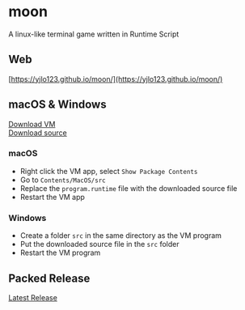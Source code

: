 # moon
A linux-like terminal game written in Runtime Script

## Web
[https://yjlo123.github.io/moon/](https://yjlo123.github.io/moon/)

## macOS & Windows
[Download VM](https://github.com/yjlo123/runtime-go/releases/latest)  
[Download source](https://raw.githubusercontent.com/yjlo123/moon/master/dist/program.runtime)  

### macOS
- Right click the VM app, select `Show Package Contents`
- Go to `Contents/MacOS/src`
- Replace the `program.runtime` file with the downloaded source file
- Restart the VM app

### Windows
- Create a folder `src` in the same directory as the VM program
- Put the downloaded source file in the `src` folder
- Restart the VM program

## Packed Release
[Latest Release](https://github.com/yjlo123/moon/releases/latest)

